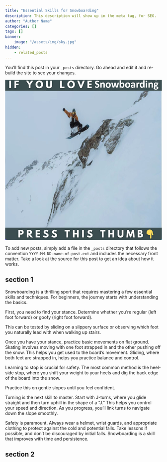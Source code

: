 ```yaml
---
title: "Essential Skills for Snowboarding"
description: This description will show up in the meta tag, for SEO.
author: "Author Name"
categories: []
tags: []
banner:
    image: "/assets/img/sky.jpg"
hidden:
    - related_posts
---
```


You’ll find this post in your `_posts` directory. Go ahead and edit it and re-build the site to see your changes.

![Image here](/assets/img/snowboard-snow4.png)

To add new posts, simply add a file in the `_posts` directory that follows the convention `YYYY-MM-DD-name-of-post.ext` and includes the necessary front matter. Take a look at the source for this post to get an idea about how it works.

## section 1

Snowboarding is a thrilling sport that requires mastering a few essential skills and techniques. For beginners, the journey starts with understanding the basics. 

First, you need to find your stance. Determine whether you’re regular (left foot forward) or goofy (right foot forward). 

This can be tested by sliding on a slippery surface or observing which foot you naturally lead with when walking up stairs.

Once you have your stance, practice basic movements on flat ground. Skating involves moving with one foot strapped in and the other pushing off the snow. This helps you get used to the board’s movement. 
Gliding, where both feet are strapped in, helps you practice balance and control.

Learning to stop is crucial for safety. The most common method is the heel-side stop, where you shift your weight to your heels and dig the back edge of the board into the snow. 

Practice this on gentle slopes until you feel confident.

Turning is the next skill to master. Start with J-turns, where you glide straight and then turn uphill in the shape of a “J.” This helps you control your speed and direction. As you progress, you’ll link turns to navigate down the slope smoothly.

Safety is paramount. Always wear a helmet, wrist guards, and appropriate clothing to protect against the cold and potential falls. Take lessons if possible, and don’t be discouraged by initial falls. Snowboarding is a skill that improves with time and persistence.


## section 2


```
